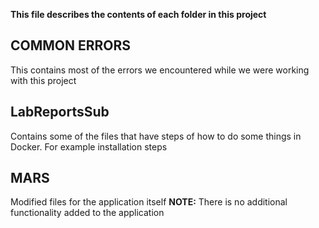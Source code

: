 **This file describes the contents of each folder in this project**

## **COMMON ERRORS**
This contains most of the errors we encountered while we were working with this project
## **LabReportsSub**
Contains some of the files that have steps of how to do some things in Docker. For example installation steps
## **MARS**
Modified files for the application itself
**NOTE:** There is no additional functionality added to the application
